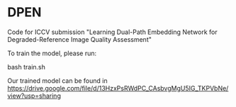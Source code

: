 # DPEN
Code for ICCV submission "Learning Dual-Path Embedding Network for Degraded-Reference Image Quality Assessment"

To train the model, please run:

  bash train.sh

Our trained model can be found in https://drive.google.com/file/d/13HzxPsRWdPC_CAsbvgMgU5IG_TKPVbNe/view?usp=sharing
